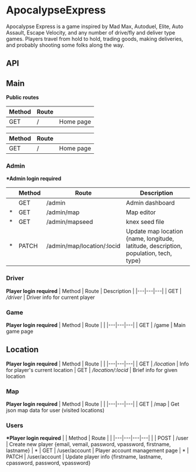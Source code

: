 # ApocalypseExpress

Apocalypse Express is a game inspired by Mad Max, Autoduel, Elite, Auto Assault, Escape Velocity, and any number of drive/fly and deliver type games. Players travel from hold to hold, trading goods, making deliveries, and probably shooting some folks along the way.

## API

## Main
**Public routes**

| Method | Route     |                                  |
| ------ | --------- | -------------------------------- |
| GET    | /         | Home page                        |

| Method | Route     |                                  |
| ------ | --------- | -------------------------------- |
| GET    | /         | Home page                        |


### Admin
**\*Admin login required**

|| Method | Route | Description |
|---|---|---|---|
|  | GET | /admin | Admin dashboard
| * | GET | /admin/map | Map editor
| * | GET | /admin/mapseed | knex seed file
| * | PATCH | /admin/map/location/:locid | Update map location {name, longitude, latitude, description, population, tech, type}

### Driver
**Player login required**
| Method | Route | Description |
|---|---|---|
| GET | */driver* | Driver info for current player

### Game
**Player login required**
| Method | Route | |
|---|---|---|
| GET | /game | Main game page

## Location
**Player login required**
| Method | Route | |
|---|---|---|
| GET | */location* | Info for player's current location
| GET | */location/:locid* | Brief info for given location

### Map
**Player login required**
| Method | Route | |
|---|---|---|
| GET | /map | Get json map data for user (visited locations)

### Users
**\*Player login required**
| | Method | Route | |
|---|---|---|---|
| | POST  | /user | Create new player {email, vemail, password, vpassword, firstname, lastname}
| * | GET   | /user/account | Player account management page
| * | PATCH | /user/account | Update player info {firstname, lastname, cpassword, password, vpassword}
